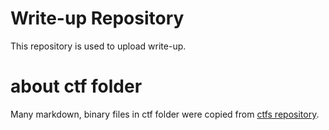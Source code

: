 # Write-up Repository
This repository is used to upload write-up.

# about ctf folder
Many markdown, binary files in ctf folder were copied from [ctfs repository](https://github.com/ctfs).